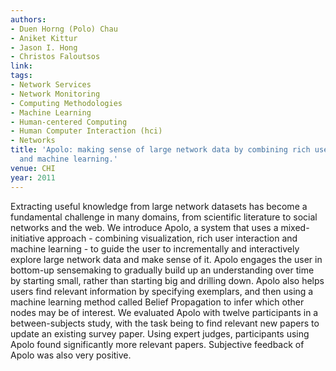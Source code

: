 ```yaml
---
authors:
- Duen Horng (Polo) Chau
- Aniket Kittur
- Jason I. Hong
- Christos Faloutsos
link:
tags:
- Network Services
- Network Monitoring
- Computing Methodologies
- Machine Learning
- Human-centered Computing
- Human Computer Interaction (hci)
- Networks
title: 'Apolo: making sense of large network data by combining rich user interaction
  and machine learning.'
venue: CHI
year: 2011
---
```

Extracting useful knowledge from large network datasets has become a fundamental challenge in many domains, from scientific literature to social networks and the web. We introduce Apolo, a system that uses a mixed-initiative approach - combining visualization, rich user interaction and machine learning - to guide the user to incrementally and interactively explore large network data and make sense of it. Apolo engages the user in bottom-up sensemaking to gradually build up an understanding over time by starting small, rather than starting big and drilling down. Apolo also helps users find relevant information by specifying exemplars, and then using a machine learning method called Belief Propagation to infer which other nodes may be of interest. We evaluated Apolo with twelve participants in a between-subjects study, with the task being to find relevant new papers to update an existing survey paper. Using expert judges, participants using Apolo found significantly more relevant papers. Subjective feedback of Apolo was also very positive.